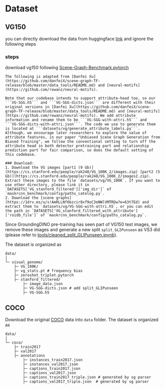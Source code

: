 # Dataset

## VG150
you can directly download the data from huggingface [link]() and ignore the following steps 

### steps 
download vg150 following [Scene-Graph-Benchmark.pytorch](https://github.com/KaihuaTang/Scene-Graph-Benchmark.pytorch/blob/master/DATASET.md)
```
The following is adapted from [Danfei Xu](https://github.com/danfeiX/scene-graph-TF-release/blob/master/data_tools/README.md) and [neural-motifs](https://github.com/rowanz/neural-motifs).

Note that our codebase intends to support attribute-head too, so our ```VG-SGG.h5``` and ```VG-SGG-dicts.json``` are different with their original versions in [Danfei Xu](https://github.com/danfeiX/scene-graph-TF-release/blob/master/data_tools/README.md) and [neural-motifs](https://github.com/rowanz/neural-motifs). We add attribute information and rename them to be ```VG-SGG-with-attri.h5``` and ```VG-SGG-dicts-with-attri.json```. The code we use to generate them is located at ```datasets/vg/generate_attribute_labels.py```. Although, we encourage later researchers to explore the value of attribute features, in our paper "Unbiased Scene Graph Generation from Biased Training", we follow the conventional setting to turn off the attribute head in both detector pretraining part and relationship prediction part for fair comparison, so does the default setting of this codebase.

### Download:
1. Download the VG images [part1 (9 Gb)](https://cs.stanford.edu/people/rak248/VG_100K_2/images.zip) [part2 (5 Gb)](https://cs.stanford.edu/people/rak248/VG_100K_2/images2.zip). Extract these images to the file `datasets/vg/VG_100K`. If you want to use other directory, please link it in `DATASETS['VG_stanford_filtered']['img_dir']` of `maskrcnn_benchmark/config/paths_catelog.py`. 
2. Download the [scene graphs](https://1drv.ms/u/s!AmRLLNf6bzcir8xf9oC3eNWlVMTRDw?e=63t7Ed) and extract them to `datasets/vg/VG-SGG-with-attri.h5`, or you can edit the path in `DATASETS['VG_stanford_filtered_with_attribute']['roidb_file']` of `maskrcnn_benchmark/config/paths_catalog.py`.
```

Since GroundingDINO  pre-training has seen part of VG150 test images, we remove these images and generate a new split ```split_GLIPunseen``` as VS3 did (please refer to [tools/cleaned_split_GLIPunseen.ipynb](tools/cleaned_split_GLIPunseen.ipynb)).

The dataset is organized as 
```plaintext
data/
│
└─ visual_genome/
    ├─ VG_100K/
    ├─ vg_stats.pt # frequency bias 
    ├─ zeroshot_triplet.pytorch
    ├─ stanford_filtered/
        ├─ image_data.json
        ├─ VG-SGG-dicts.json # add split_GLIPunseen 
        ├─ VG-SGG.h5
```



## COCO
Download the original [COCO](https://cocodataset.org/#download) data into ``data`` folder.
The dataset is organized as 
```plaintext
data/
│
└─ coco/
    ├─ train2017
    ├─ val2017
    ├─ annotations
        ├─ instances_train2017.json
        ├─ instances_val2017.json
        ├─ captions_train2017.json
        ├─ captions_val2017.json 
        ├─ captions_train2017_triple.json # generated by sg parser
        ├─ captions_val2017_triple.json  # generated by sg parser    
```
